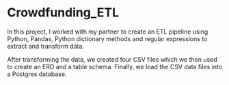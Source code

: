# Crowdfunding_ETL

 In this project, I worked with my partner to create an ETL pipeline using Python, Pandas, Python dictionary methods and regular expressions to extract and transform data. 

After transforming the data, we created four CSV files which we then used to create an ERD and a table schema. Finally, we load the CSV data files into a Postgres database.

